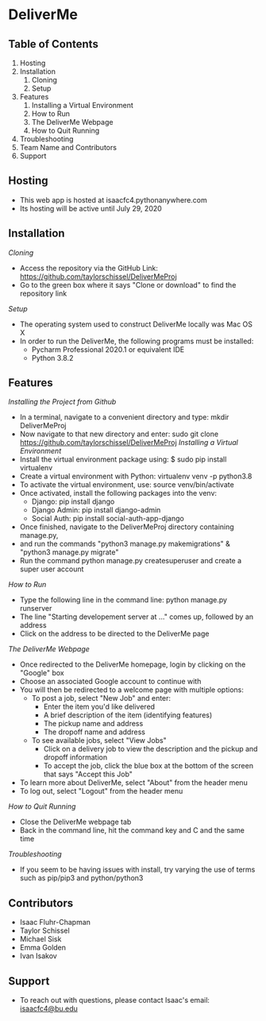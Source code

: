 # DeliverMe

## Table of Contents
1. Hosting
1. Installation
	1. Cloning
	1. Setup
1. Features
	1. Installing a Virtual Environment
	1. How to Run
	1. The DeliverMe Webpage
	1. How to Quit Running
1. Troubleshooting
1. Team Name and Contributors
1. Support

## Hosting
* This web app is hosted at isaacfc4.pythonanywhere.com
* Its hosting will be active until July 29, 2020
## Installation
*Cloning*
* Access the repository via the GitHub Link: https://github.com/taylorschissel/DeliverMeProj
* Go to the green box where it says "Clone or download" to find the repository link

*Setup*
* The operating system used to construct DeliverMe locally was Mac OS X
* In order to run the DeliverMe, the following programs must be installed:
	* Pycharm Professional 2020.1 or equivalent IDE
	* Python 3.8.2
  
## Features
*Installing the Project from Github*
* In a terminal, navigate to a convenient directory and type: mkdir DeliverMeProj
* Now navigate to that new directory and enter: sudo git clone https://github.com/taylorschissel/DeliverMeProj
*Installing a Virtual Environment*
* Install the virtual environment package using: $ sudo pip install virtualenv
* Create a virtual environment with Python: virtualenv venv -p python3.8
* To activate the virtual environment, use: source venv/bin/activate
* Once activated, install the following packages into the venv:
	* Django: pip install django
	* Django Admin: pip install django-admin
	* Social Auth: pip install social-auth-app-django
* Once finished, navigate to the DeliverMeProj directory containing manage.py,
* and run the commands "python3 manage.py makemigrations" & "python3 manage.py migrate"
* Run the command python manage.py createsuperuser and create a super user account

*How to Run*
* Type the following line in the command line: python manage.py runserver
* The line "Starting developement server at ..." comes up, followed by an address
* Click on the address to be directed to the DeliverMe page

*The DeliverMe Webpage*
* Once redirected to the DeliverMe homepage, login by clicking on the "Google" box
* Choose an associated Google account to continue with
* You will then be redirected to a welcome page with multiple options:
	* To post a job, select "New Job" and enter:
		* Enter the item you'd like delivered
		* A brief description of the item (identifying features)
		* The pickup name and address
		* The dropoff name and address
	* To see available jobs, select "View Jobs"
		* Click on a delivery job to view the description and the pickup and dropoff information
		* To accept the job, click the blue box at the bottom of the screen that says "Accept this Job"
* To learn more about DeliverMe, select "About" from the header menu
* To log out, select "Logout" from the header menu
    
*How to Quit Running*
* Close the DeliverMe webpage tab
* Back in the command line, hit the command key and C and the same time

*Troubleshooting*
* If you seem to be having issues with install, try varying the use of terms such as pip/pip3 and python/python3

## Contributors
* Isaac Fluhr-Chapman
* Taylor Schissel
* Michael Sisk
* Emma Golden
* Ivan Isakov

## Support
* To reach out with questions, please contact Isaac's email: isaacfc4@bu.edu
